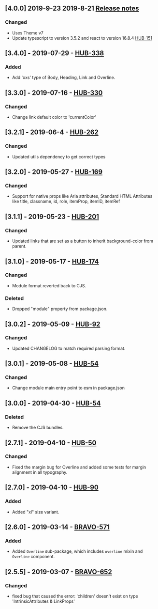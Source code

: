 ## [4.0.0] 2019-9-23 2019-8-21 [Release notes](https://creditandfinance.atlassian.net/wiki/spaces/HUB/pages/803930391/Upcoming+Major+Changes)
### Changed
- Uses Theme v7
- Update typescript to version 3.5.2 and react to version 16.8.4 [HUB-151](https://creditandfinance.atlassian.net/browse/HUB-151)

## [3.4.0] - 2019-07-29 - [HUB-338](https://creditandfinance.atlassian.net/browse/HUB-338)
### Added
- Add 'xxs' type of Body, Heading, Link and Overline.

## [3.3.0] - 2019-07-16 - [HUB-330](https://creditandfinance.atlassian.net/browse/HUB-330)
### Changed
- Change link default color to 'currentColor'

## [3.2.1] - 2019-06-4 - [HUB-262](https://creditandfinance.atlassian.net/browse/HUB-262)
### Changed
- Updated utils dependency to get correct types

## [3.2.0] - 2019-05-27 - [HUB-169](https://creditandfinance.atlassian.net/browse/HUB-169)
### Changed
- Support for native props like Aria attributes, Standard HTML Attributes like title, classname, id, role, itemProp, itemID, itemRef

## [3.1.1] - 2019-05-23 - [HUB-201](https://creditandfinance.atlassian.net/browse/HUB-201)
### Changed
- Updated links that are set as a button to inherit background-color from parent.

## [3.1.0] - 2019-05-17 - [HUB-174](https://creditandfinance.atlassian.net/browse/HUB-174)
### Changed
- Module format reverted back to CJS.
### Deleted
- Dropped "module" property from package.json.

## [3.0.2] - 2019-05-09 - [HUB-92](https://creditandfinance.atlassian.net/browse/HUB-92)
### Changed
- Updated CHANGELOG to match required parsing format.

## [3.0.1] - 2019-05-08 - [HUB-54](https://creditandfinance.atlassian.net/browse/HUB-54)
### Changed
- Change module main entry point to esm in package.json

## [3.0.0] - 2019-04-30 - [HUB-54](https://creditandfinance.atlassian.net/browse/HUB-54)
### Deleted
- Remove the CJS bundles.

## [2.7.1] - 2019-04-10 - [HUB-50](https://creditandfinance.atlassian.net/browse/HUB-50)
### Changed
- Fixed the margin bug for Overline and added some tests for margin alignment in all typography.

## [2.7.0] - 2019-04-10 - [HUB-90](https://creditandfinance.atlassian.net/browse/HUB-90)
### Added
- Added "xl" size variant.

## [2.6.0] - 2019-03-14 - [BRAVO-571](https://creditandfinance.atlassian.net/browse/BRAVO-571)
### Added
- Added `Overline` sub-package, which includes `overline` mixin and `Overline` component.

## [2.5.5] - 2019-03-07 - [BRAVO-652](https://creditandfinance.atlassian.net/browse/BRAVO-652)
### Changed
- fixed bug that caused the error: 'children' doesn't exist on type 'IntrinsicAttributes & LinkProps'

